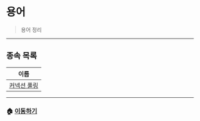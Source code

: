 # 용어

> 용어 정리

---

## 종속 목록

|이름|
|----|
| [커넥션 풀링](./collect/connection-pooling.md) |

---

### 🏠 [이동하기](../README.md)

